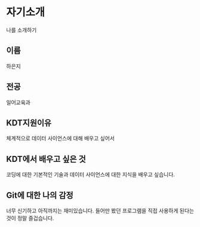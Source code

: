# 자기소개
나를 소개하기

## 이름
하은지

## 전공
일어교육과

## KDT지원이유
체계적으로 데이터 사이언스에 대해 배우고 싶어서

## KDT에서 배우고 싶은 것
코딩에 대한 기본적인 기술과 데이터 사이언스에 대한 지식을 배우고 싶습니다.

## Git에 대한 나의 감정
너무 신기하고 아직까지는 재미있습니다. 들어만 봤던 프로그램을 직접 사용하게 된다는 것이 정말 즐겁습니다.